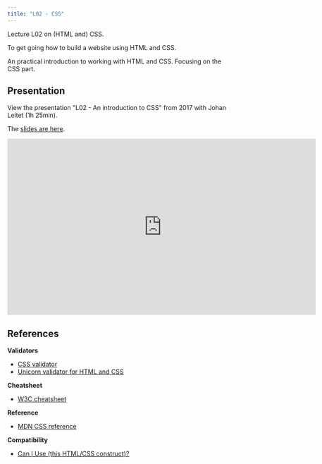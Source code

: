 ```yaml
---
title: "L02 - CSS"
---
```


Lecture L02 on (HTML and) CSS.

To get going how to build a website using HTML and CSS.

An practical introduction to working with HTML and CSS. Focusing on the CSS part.



## Presentation

View the presentation "L02 - An introduction to CSS" from 2017 with Johan Leitet (1h 25min).

The [slides are here](https://rawgit.com/CS-LNU-Learning-Objects/css/master/lectures/01/index.html).

<iframe width="700" height="400" src="https://www.youtube.com/embed/IB5HnFzTiSQ" title="YouTube video player" frameborder="0" allow="accelerometer; autoplay; clipboard-write; encrypted-media; gyroscope; picture-in-picture" allowfullscreen></iframe>


<!--
## Resources

To be released.
-->

<!--
* [Slides from the lecture](https://mikael-roos.gitlab.io/1dv525/lecture/L02-css/slide.html)
-->

<!--
* If recorded, the videos are found in [this playlist on YouTube](https://www.youtube.com/playlist?list=PLEtyhUSKTK3jyqRtcz1dEEuuq3OCow2-P).
-->

<!--
### 2020

The session for L01 and L02 was combined in a 2 hour lecture held on Zoom. A website with a web page was built to show off some basic constructs, showing a two column layout, how to troubleshoot and validate HTML and CSS. There were 2 recordings of 45 minute each.

The videos L01 and L02 are found in [this playlist on YouTube](https://www.youtube.com/playlist?list=PLEtyhUSKTK3j1CnTUOZir50aN58GGQ7m6).
-->



## References

**Validators**

* [CSS validator](https://jigsaw.w3.org/css-validator/)
* [Unicorn validator for HTML and CSS](https://validator.w3.org/unicorn/)

**Cheatsheet**

* [W3C cheatsheet](https://www.w3.org/2009/cheatsheet/)

**Reference**

* [MDN CSS reference](https://developer.mozilla.org/en-US/docs/Web/CSS/Reference)

**Compatibility**

* [Can I Use (this HTML/CSS construct)?](https://caniuse.com/)



<!--
## Resources from previous course rounds

CSS

- [HTML-presentation](https://rawgit.com/CS-LNU-Learning-Objects/css/master/lectures/01/index.html)
- [Recording](https://youtu.be/IB5HnFzTiSQ) 2017-08-30, 13:15-15:00 (Youtube)
- [Recording](https://youtu.be/IJsu_KFYFLo) 2016-08-31, 13:15-15:00 (Youtube)
-->
